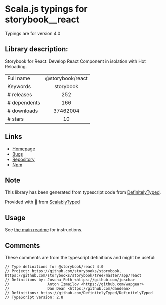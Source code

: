 
# Scala.js typings for storybook__react

Typings are for version 4.0

 ## Library description:
Storybook for React: Develop React Component in isolation with Hot Reloading.

|                    |                 |
| ------------------ | :-------------: |
| Full name          | @storybook/react |
| Keywords           | storybook |
| # releases         | 252 |
| # dependents       | 166 |
| # downloads        | 37462004 |
| # stars            | 10 |

## Links
- [Homepage](https://github.com/storybooks/storybook/tree/master/app/react)
- [Bugs](https://github.com/storybooks/storybook/issues)
- [Repository](https://github.com/storybooks/storybook)
- [Npm](https://www.npmjs.com/package/%40storybook%2Freact)
    


## Note
This library has been generated from typescript code from [DefinitelyTyped](https://definitelytyped.org).

Provided with :purple_heart: from [ScalablyTyped](https://github.com/oyvindberg/ScalablyTyped)

## Usage
See [the main readme](../../readme.md) for instructions.

## Comments

These comments are from the typescript definitions and might be useful:
```
// Type definitions for @storybook/react 4.0
// Project: https://github.com/storybooks/storybook, https://github.com/storybooks/storybook/tree/master/app/react
// Definitions by: Joscha Feth <https://github.com/joscha>
//                 Anton Izmailov <https://github.com/wapgear>
//                 Dan Dean <https://github.com/dandean>
// Definitions: https://github.com/DefinitelyTyped/DefinitelyTyped
// TypeScript Version: 2.8

```

